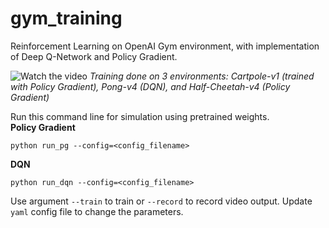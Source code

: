 # gym_training
Reinforcement Learning on OpenAI Gym environment, with implementation of Deep Q-Network and Policy Gradient.

![Watch the video](https://firebasestorage.googleapis.com/v0/b/firescript-577a2.appspot.com/o/imgs%2Fapp%2FNNet%2FbM_tyFU_Iw.png?alt=media&token=87c58bc2-0643-4cce-94bb-7dda6d95e6e5)
_Training done on 3 environments: Cartpole-v1 (trained with Policy Gradient), Pong-v4 (DQN), and Half-Cheetah-v4 (Policy Gradient)_

Run this command line for simulation using pretrained weights. \
**Policy Gradient**
```
python run_pg --config=<config_filename>
```
**DQN**
```
python run_dqn --config=<config_filename>
```

Use argument `--train` to train or `--record` to record video output.
Update `yaml` config file to change the parameters.